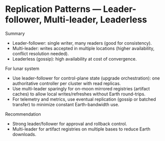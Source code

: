 # Replication Patterns — Leader-follower, Multi-leader, Leaderless

Summary
- Leader-follower: single writer, many readers (good for consistency).
- Multi-leader: writes accepted in multiple locations (higher availability, conflict resolution needed).
- Leaderless (gossip): high availability at cost of convergence.

For lunar system
- Use leader-follower for control-plane state (upgrade orchestration): one authoritative controller per cluster with read replicas.
- Use multi-leader sparingly for on-moon mirrored registries (artifact caches) to allow local writes/refreshes without Earth round-trips.
- For telemetry and metrics, use eventual replication (gossip or batched transfer) to minimize constant Earth-bandwidth use.

Recommendation
- Strong leader/follower for approval and rollback control.
- Multi-leader for artifact registries on multiple bases to reduce Earth downloads.
